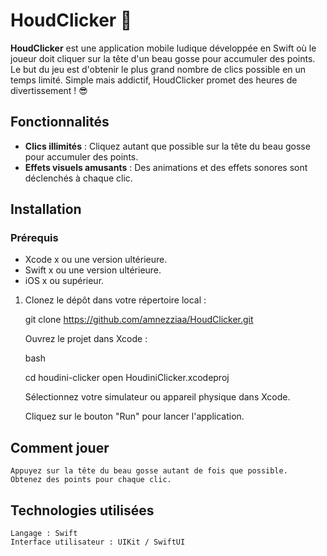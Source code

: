 # HoudClicker 🎩

**HoudClicker** est une application mobile ludique développée en Swift où le joueur doit cliquer sur la tête d'un beau gosse pour accumuler des points. Le but du jeu est d'obtenir le plus grand nombre de clics possible en un temps limité. Simple mais addictif, HoudClicker promet des heures de divertissement ! 😎

## Fonctionnalités

- **Clics illimités** : Cliquez autant que possible sur la tête du beau gosse pour accumuler des points.
- **Effets visuels amusants** : Des animations et des effets sonores sont déclenchés à chaque clic.

## Installation

### Prérequis

- Xcode x ou une version ultérieure.
- Swift x ou une version ultérieure.
- iOS x ou supérieur.

1. Clonez le dépôt dans votre répertoire local :

   git clone https://github.com/amnezziaa/HoudClicker.git

    Ouvrez le projet dans Xcode :

    bash

    cd houdini-clicker
    open HoudiniClicker.xcodeproj

    Sélectionnez votre simulateur ou appareil physique dans Xcode.

    Cliquez sur le bouton "Run" pour lancer l'application.

## Comment jouer

    Appuyez sur la tête du beau gosse autant de fois que possible.
    Obtenez des points pour chaque clic.

## Technologies utilisées

    Langage : Swift
    Interface utilisateur : UIKit / SwiftUI
